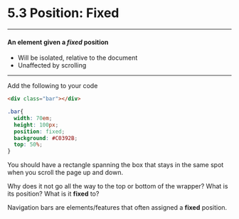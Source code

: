 # 5.3 Position: Fixed

---

#### An element given a _fixed_ position

* Will be isolated, relative to the document
* Unaffected by scrolling

---

Add the following to your code

```html
<div class="bar"></div>
```

```css
.bar{
  width: 70em;
  height: 100px;
  position: fixed;
  background: #C0392B;
  top: 50%;
}
```

You should have a rectangle spanning the box that stays in the same spot when you scroll the page up and down.

Why does it not go all the way to the top or bottom of the wrapper? What is its position? What is it **fixed** to?

Navigation bars are elements/features that often assigned a **fixed** position.
